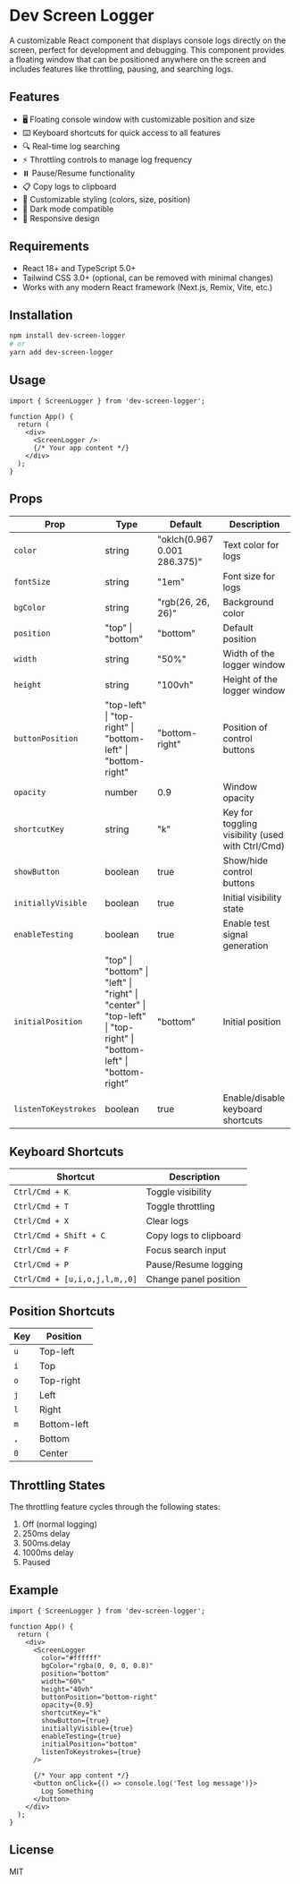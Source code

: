 # Dev Screen Logger

A customizable React component that displays console logs directly on the screen, perfect for development and debugging. This component provides a floating window that can be positioned anywhere on the screen and includes features like throttling, pausing, and searching logs.

## Features

- 🖥️ Floating console window with customizable position and size
- ⌨️ Keyboard shortcuts for quick access to all features
- 🔍 Real-time log searching
- ⚡ Throttling controls to manage log frequency
- ⏸️ Pause/Resume functionality
- 📋 Copy logs to clipboard
- 🎨 Customizable styling (colors, size, position)
- 🌙 Dark mode compatible
- 📱 Responsive design

## Requirements

- React 18+ and TypeScript 5.0+
- Tailwind CSS 3.0+ (optional, can be removed with minimal changes)
- Works with any modern React framework (Next.js, Remix, Vite, etc.)

## Installation

```bash
npm install dev-screen-logger
# or
yarn add dev-screen-logger
```

## Usage

```tsx
import { ScreenLogger } from 'dev-screen-logger';

function App() {
  return (
    <div>
      <ScreenLogger />
      {/* Your app content */}
    </div>
  );
}
```

## Props

| Prop | Type | Default | Description |
|------|------|---------|-------------|
| `color` | string | "oklch(0.967 0.001 286.375)" | Text color for logs |
| `fontSize` | string | "1em" | Font size for logs |
| `bgColor` | string | "rgb(26, 26, 26)" | Background color |
| `position` | "top" \| "bottom" | "bottom" | Default position |
| `width` | string | "50%" | Width of the logger window |
| `height` | string | "100vh" | Height of the logger window |
| `buttonPosition` | "top-left" \| "top-right" \| "bottom-left" \| "bottom-right" | "bottom-right" | Position of control buttons |
| `opacity` | number | 0.9 | Window opacity |
| `shortcutKey` | string | "k" | Key for toggling visibility (used with Ctrl/Cmd) |
| `showButton` | boolean | true | Show/hide control buttons |
| `initiallyVisible` | boolean | true | Initial visibility state |
| `enableTesting` | boolean | true | Enable test signal generation |
| `initialPosition` | "top" \| "bottom" \| "left" \| "right" \| "center" \| "top-left" \| "top-right" \| "bottom-left" \| "bottom-right" | "bottom" | Initial position |
| `listenToKeystrokes` | boolean | true | Enable/disable keyboard shortcuts |

## Keyboard Shortcuts

| Shortcut | Description |
|----------|-------------|
| `Ctrl/Cmd + K` | Toggle visibility |
| `Ctrl/Cmd + T` | Toggle throttling |
| `Ctrl/Cmd + X` | Clear logs |
| `Ctrl/Cmd + Shift + C` | Copy logs to clipboard |
| `Ctrl/Cmd + F` | Focus search input |
| `Ctrl/Cmd + P` | Pause/Resume logging |
| `Ctrl/Cmd + [u,i,o,j,l,m,,0]` | Change panel position |

## Position Shortcuts

| Key | Position |
|-----|----------|
| `u` | Top-left |
| `i` | Top |
| `o` | Top-right |
| `j` | Left |
| `l` | Right |
| `m` | Bottom-left |
| `,` | Bottom |
| `0` | Center |

## Throttling States

The throttling feature cycles through the following states:

1. Off (normal logging)
2. 250ms delay
3. 500ms delay
4. 1000ms delay
5. Paused

## Example

```tsx
import { ScreenLogger } from 'dev-screen-logger';

function App() {
  return (
    <div>
      <ScreenLogger
        color="#ffffff"
        bgColor="rgba(0, 0, 0, 0.8)"
        position="bottom"
        width="60%"
        height="40vh"
        buttonPosition="bottom-right"
        opacity={0.9}
        shortcutKey="k"
        showButton={true}
        initiallyVisible={true}
        enableTesting={true}
        initialPosition="bottom"
        listenToKeystrokes={true}
      />
      
      {/* Your app content */}
      <button onClick={() => console.log('Test log message')}>
        Log Something
      </button>
    </div>
  );
}
```

## License

MIT
